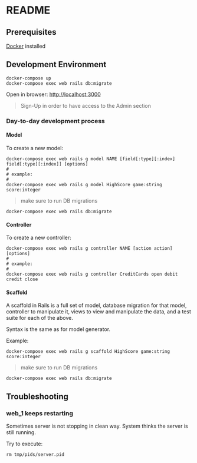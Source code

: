 # README

## Prerequisites

[Docker](http://docker.com) installed

## Development Environment

    docker-compose up
    docker-compose exec web rails db:migrate

Open in browser: [http://localhost:3000](http://localhost:3000)

> Sign-Up in order to have access to the Admin section

### Day-to-day development process

#### Model

To create a new model:

    docker-compose exec web rails g model NAME [field[:type][:index] field[:type][:index]] [options]
    #
    # example:
    #
    docker-compose exec web rails g model HighScore game:string score:integer

> make sure to run DB migrations

    docker-compose exec web rails db:migrate


#### Controller

To create a new controller:

    docker-compose exec web rails g controller NAME [action action] [options]
    #
    # example:
    #
    docker-compose exec web rails g controller CreditCards open debit credit close


#### Scaffold

A scaffold in Rails is a full set of model, database migration for that model, controller to manipulate it, views to view and manipulate the data, and a test suite for each of the above.


Syntax is the same as for model generator.

Example:

    docker-compose exec web rails g scaffold HighScore game:string score:integer


> make sure to run DB migrations

    docker-compose exec web rails db:migrate

## Troubleshooting

### web_1 keeps restarting

Sometimes server is not stopping in clean way.
System thinks the server is still running.

Try to execute:

    rm tmp/pids/server.pid

